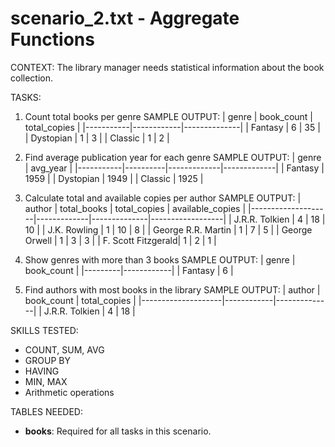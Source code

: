 # scenario_2.txt - Aggregate Functions

CONTEXT:
The library manager needs statistical information about the book collection.

TASKS:

1. Count total books per genre
   SAMPLE OUTPUT:
   | genre | book_count | total_copies |
   |-----------|------------|--------------|
   | Fantasy | 6 | 35 |
   | Dystopian | 1 | 3 |
   | Classic | 1 | 2 |

2. Find average publication year for each genre
   SAMPLE OUTPUT:
   | genre | avg_year | 
   |-----------|----------|-------------|-------------|
   | Fantasy | 1959 | 
   | Dystopian | 1949 | 
   | Classic | 1925 | 

3. Calculate total and available copies per author
   SAMPLE OUTPUT:
   | author | total_books | total_copies | available_copies |
   |--------------------|-------------|--------------|------------------|
   | J.R.R. Tolkien | 4 | 18 | 10 |
   | J.K. Rowling | 1 | 10 | 8 |
   | George R.R. Martin | 1 | 7 | 5 |
   | George Orwell | 1 | 3 | 3 |
   | F. Scott Fitzgerald| 1 | 2 | 1 |

4. Show genres with more than 3 books
   SAMPLE OUTPUT:
   | genre | book_count |
   |---------|------------|
   | Fantasy | 6 |

5. Find authors with most books in the library
   SAMPLE OUTPUT:
   | author | book_count | total_copies |
   |--------------------|------------|--------------|
   | J.R.R. Tolkien | 4 | 18 |

SKILLS TESTED:

- COUNT, SUM, AVG
- GROUP BY
- HAVING
- MIN, MAX
- Arithmetic operations

TABLES NEEDED:

- **books**: Required for all tasks in this scenario.
